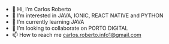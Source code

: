 - 👋 Hi, I’m Carlos Roberto
- 👀 I’m interested in JAVA, IONIC, REACT NATIVE and PYTHON
- 🌱 I’m currently learning JAVA
- 💞️ I’m looking to collaborate on PORTO DIGITAL
- 📫 How to reach me carlos.roberto.info1@gmail.com

<!---
carlosr2k/carlosr2k is a ✨ special ✨ repository because its `README.md` (this file) appears on your GitHub profile.
You can click the Preview link to take a look at your changes.
--->
